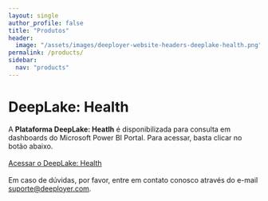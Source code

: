 ```yaml
---
layout: single
author_profile: false
title: "Produtos"
header:
  image: "/assets/images/deeployer-website-headers-deeplake-health.png"
permalink: /products/
sidebar:
  nav: "products"
---
```

# DeepLake: Health

A **Plataforma DeepLake: Heatlh** é disponibilizada para consulta em dashboards do Microsoft Power BI Portal. Para acessar, basta clicar no botão abaixo. 
<br /><br />
<a href="/deeplake-health" target="_blank" class="btn btn--primary">Acessar o DeepLake: Health</a>
<br /><br />
Em caso de dúvidas, por favor, entre em contato conosco através do e-mail <a href="mailto:suporte@deeployer.com?subject=Suporte com Acesso ao Deeplake: Health&body=Olá, gostaria do suporte da Deeployer para...">suporte@deeployer.com</a>.


